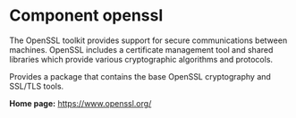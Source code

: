 # Component openssl

The OpenSSL toolkit provides support for secure communications between
machines. OpenSSL includes a certificate management tool and shared
libraries which provide various cryptographic algorithms and
protocols.

Provides a package that contains the base OpenSSL cryptography and SSL/TLS tools.

**Home page:** <https://www.openssl.org/>
